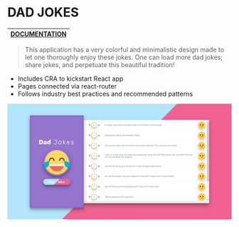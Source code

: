 # DAD JOKES

|[DOCUMENTATION](https://reactjs.org/docs/getting-started.html "React's Docs")       |
| ------------- |

> This application has a very colorful and minimalistic design made to let one thoroughly enjoy these jokes.
> One can load more dad jokes; share jokes, and perpetuate this beautiful tradition!

  * Includes CRA to kickstart React app
  * Pages connected via react-router
  * Follows industry best practices and recommended patterns
  
  ![alt text](https://github.com/varunswarup0/dad-jokes/blob/master/dad-jokes.png)


